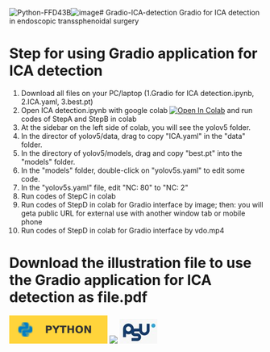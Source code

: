 ![Python-FFD43B](https://github.com/user-attachments/assets/854de4be-a503-4336-b972-c1cae2da8b35)![image](https://github.com/user-attachments/assets/2f2a2d0b-04d4-4580-ba45-f4d18ff2dad9)# Gradio-ICA-detection
Gradio for ICA detection in endoscopic transsphenoidal surgery
# Step for using Gradio application for ICA detection 
1. Download all files on your PC/laptop (1.Gradio for ICA detection.ipynb, 2.ICA.yaml, 3.best.pt)
2. Open ICA detection.ipynb with google colab [![Open In Colab](https://colab.research.google.com/assets/colab-badge.svg)](https://colab.research.google.com/github/thara7640/Gradio-ICA-sella-detection/blob/main/Gradio-for-ICA-detection.ipynb)
and run codes of StepA and StepB in colab
6. At the sidebar on the left side of colab, you will see the yolov5 folder.
7. In the director of yolov5/data, drag to copy "ICA.yaml" in the "data" folder.
8. In the directory of yolov5/models, drag and copy "best.pt" into the "models" folder.
9. In the "models" folder, double-click on "yolov5s.yaml" to edit some code.
10. In the "yolov5s.yaml" file, edit "NC: 80" to "NC: 2"
11. Run codes of StepC in colab
12. Run codes of StepD in colab for Gradio interface by image; then: you will geta  public URL for external use with another window tab or mobile phone
13. Run codes of StepD in colab for Gradio interface by vdo.mp4 
# Download the illustration file to use the Gradio application for ICA detection as file.pdf
![Alt text](./Python-FFD43B.svg)
<img src="./googlecolab.jpg">
<img src="./psu1.jpg">
